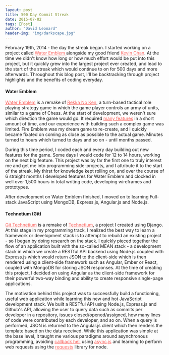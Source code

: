```yaml
---
layout: post
title: 500 Day Commit Streak
date: 2015-07-02
tags: [Post]
author: "David Leonard"
header-img: "img/darkscape.jpg"
---
```


February 19th, 2014 - the day the streak began. I started working on a project called <a style="color:#FC645F" href="https://github.com/chessmasterhong/WaterEmblem">Water Emblem </a> alongside my good friend <a style="color:#FC645F" href="https://github.com/chessmasterhong">Kevin Chan</a>. At the time we didn't know how long or how much effort would be put into this project, but it quickly grew into the largest project ever created, and lead to the start of the streak which would continue to on for 500 days and more afterwards. Throughout this blog post, I'll be backtracking through project highlights and the benefits of coding everyday. 

#### Water Emblem

<a style="color:#FC645F" href="https://github.com/chessmasterhong/WaterEmblem">Water Emblem</a> is a remake of <a style="color:#FC645F" href="http://fireemblem.wikia.com/wiki/Fire_Emblem:_Rekka_no_Ken">Rekka No Ken</a>, a turn-based tactical role playing strategy game in which the game player controls an army of units, similar to a game of Chess. At the start of development, we weren't sure which direction the game would go. It required <a style="color:#FC645F" href="https://github.com/chessmasterhong/WaterEmblem/blob/master/notes/task_tree.txt">many features</a> in a short amount of time, and our experience with building such a complex game was limited. Fire Emblem was my dream game to re-create, and I quickly became fixated on coming as close as possible to the actual game. Minutes turned to hours which turned to days and so on - until months passed. 

During this time period, I coded each and every day building out new features for the game. Some days I would code for 12 to 14 hours, working on the next big feature. This project was by far the first one to truly interest me and get me into programming side-projects, and I attribute it to the start of the streak. My thirst for knowledge kept rolling on, and over the course of 6 straight months I developed features for Water Emblem and clocked in well over 1,500 hours in total writing code, developing wireframes and prototypes. 

After development on Water Emblem finished, I moved on to learning Full-stack JavaScript using MongoDB, Express.js, Angular.js and Node.js.

#### Technetium (Git)

<a style="color:#FC645F" href="https://github.com/DrkSephy/git-technetium">Git Technetium</a> is a remake of <a style="color:#FC645F" href="http://technetium.herokuapp.com/">Technetium</a>, a project I created using Django. At this stage in my programming track, I realized the best way to learn a framework or development stack is to attempt to rebuild an existing project - so I began by doing research on the stack. I quickly pieced together the flow of an application built with the so-called MEAN stack - a development stack in which we create a RESTful API backend using Node.js coupled with Express.js which would return JSON to the client-side which is then rendered using a client-side framework such as Angular, Ember or React, coupled with MongoDB for storing JSON responses. At the time of creating this project, I decided on using Angular as the client-side framework for their powerful two-way binding and ability to create responsive single-page applications. 

The motivation behind this project was to successfully build a functioning, useful web application while learning this new and hot JavaScript development stack. We built a RESTful API using Node.js, Express.js and Github's API, allowing the user to query data such as commits per developer in a repository, issues closed/opened/assigned, how many lines of code were contributed by each developer, and so on. When a query is performed, JSON is returned to the Angular.js client which then renders the template based on the data received. While this application was simple at the base level, it taught me various paradigms around asynchronous programming, avoiding <a style="color:#FC645F" href="http://callbackhell.com/">callback hell</a> using <a style="color:#FC645F" href="https://github.com/caolan/async">async.js</a> and learning to perform web requests using the <a style="color:#FC645F" href="https://github.com/request/request">requests</a> library for node. 





